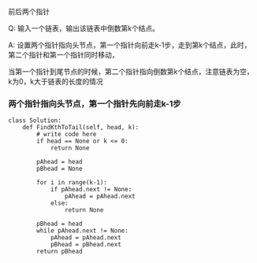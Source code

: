 
前后两个指针

Q: 输入一个链表，输出该链表中倒数第k个结点。

A: 设置两个指针指向头节点，第一个指针向前走k-1步，走到第k个结点，此时，第二个指针和第一个指针同时移动，

当第一个指针到尾节点的时候，第二个指针指向倒数第k个结点，注意链表为空，k为0，k大于链表的长度的情况

### 两个指针指向头节点，第一个指针先向前走k-1步

```python3
class Solution:
    def FindKthToTail(self, head, k):
        # write code here
        if head == None or k <= 0:
            return None
        
        pAhead = head
        pBhead = None
        
        for i in range(k-1):
            if pAhead.next != None:
                pAhead = pAhead.next
            else:
                return None
            
        pBhead = head
        while pAhead.next != None:
            pAhead = pAhead.next
            pBhead = pBhead.next
        return pBhead
```
